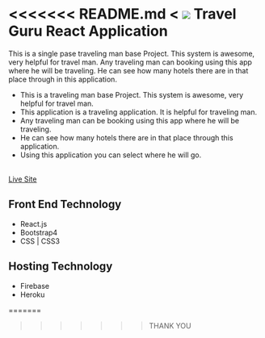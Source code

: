 <<<<<<< README.md
< <img src="./src/Image/Rectangle 1.png"/>
Travel Guru React Application
======= 

This is a single pase traveling man base Project. This system is awesome, very helpful for travel man. Any traveling man can booking using this app where he will be traveling. He can see how many hotels there are in that place through in this application.
* This is a traveling man base Project. This system is awesome, very helpful for travel man.
* This application is a traveling application. It is helpful for traveling man.
* Any traveling man can be booking using this app where he will be traveling.
* He can see how many hotels there are in that place through this application.
* Using this application you can select where he will go.
<br/>
<a target="_blank" href="">Live Site</a>

## Front End Technology
<ul>
    <li>React.js</li>
    <li>Bootstrap4</li>
    <li>CSS | CSS3</li>
</ul>

## Hosting Technology
<ul>
    <li>Firebase</li>
    <li>Heroku</li>
</ul>
=======

>>>>>>> THANK YOU
